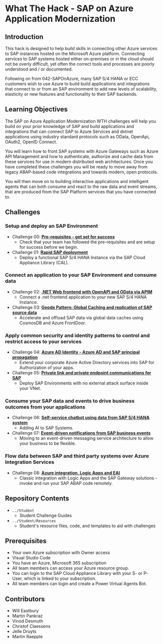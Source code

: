 # What The Hack - SAP on Azure Application Modernization

## Introduction 

This hack is designed to help build skills in connecting other Azure services to SAP instances hosted on the Microsoft Azure platform. Connecting services to SAP systems hosted either on-premises or in the cloud should not be overly difficult, yet often the correct tools and processes are poorly understood and / or documented.

Following on from 042-SAPOnAzure, many SAP S/4 HANA or ECC customers wish to use Azure to build build applications and integrations that connect to or from an SAP environment to add new levels of scalability, elasticity or new features and functionality to their SAP backends. 

## Learning Objectives

The SAP on Azure Application Modernization WTH challenges will help you build on your prior knowledge of SAP and build applications and integrations that can connect SAP to Azure Services and dotnet applications using industry standard protocols such as OData, OpenApi, OAuth2, OpenID Connect. 

You will learn how to front SAP systems with Azure Gateways such as Azure API Management and how to authenticate, authorize and cache data from these services for use in modern distributed web architectures. Once you have completed these challenges you will be ready to move away from legacy ABAP-based code integrations and towards modern, open protocols.

You will then move on to building interactive applications and intelligent agents that can both consume and react to the raw data and event streams, that are produced from the SAP Platform services that you have connected to. 

## Challenges

### Setup and deploy an SAP Environment

- Challenge 00: **[Pre-requisites - get set for success](./Student/Challenge-00.md)**
	 - Check that your team has followed the pre-requisites and are setup for success before we begin.
- Challenge 01: **[Rapid SAP deployment](./Student/Challenge-01.md)**
	 - Deploy a functional SAP S/4 HANA Instance via the SAP Cloud Appliance Library (CAL).

### Connect an application to your SAP Environment and consume data

- Challenge 02: **[.NET Web frontend with OpenAPI and OData via APIM](./Student/Challenge-02.md)**
	 - Connect a .net frontend application to your new SAP S/4 HANA Instance.
- Challenge 03: **[Geode Pattern: Global Caching and replication of SAP source data](./Student/Challenge-03.md)**
	 - Accelerate and offload SAP data via global data caches using CosmosDB and Azure FrontDoor.

### Apply common security and identity patterns to control and restrict access to your services

- Challenge 04: **[Azure AD Identity - Azure AD and SAP principal propagation](./Student/Challenge-04.md)**
	 - Extend your corporate Azure Active Directory services into SAP for Authorization of your apps.
- Challenge 05: **[Private link and private endpoint communications for SAP](./Student/Challenge-05.md)**
	 - Deploy SAP Environments with no external attack surface inside your VNet.

### Consume your SAP data and events to drive business outcomes from your applications

- Challenge 06: **[Self-service chatbot using data from SAP S/4 HANA system](./Student/Challenge-06.md)**
	 - Adding AI to SAP Systems.
- Challenge 07: **[Event-driven notifications from SAP business events](./Student/Challenge-07.md)**
	 - Moving to an event-driven messaging service architecture to allow your business to be flexible.

### Flow data between SAP and third party systems over Azure Integration Services
- Challenge 08: **[Azure integration, Logic Apps and EAI](./Student/Challenge-08.md)**
	 - Classic integration with Logic Apps and the SAP Gateway solutions - invoke and run your SAP ABAP code remotely.

## Repository Contents
- `../Student`
  - Student Challenge Guides
- `../Student/Resources`
  - Student's resource files, code, and templates to aid with challenges

## Prerequisites
- Your own Azure subscription with Owner access
- Visual Studio Code
- You have an Azure, Microsoft 365 subscription
- All team members can access your Azure resource group.
- You can login to the SAP Cloud Appliance Library with your S- or P-User, which is linked to your subscription.
- All team members can login and create a Power Virtual Agents Bot. 

## Contributors
- Will Eastbury
- Martin Pankraz
- Vinod Desmuth
- Christof Claessens
- Jelle Druyts
- Martin Raepple 